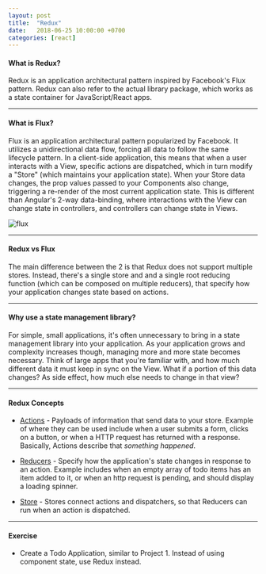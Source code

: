 ```yaml
---
layout: post
title:  "Redux"
date:   2018-06-25 10:00:00 +0700
categories: [react]
---
```


#### What is Redux?
Redux is an application architectural pattern inspired by Facebook's Flux pattern.
Redux can also refer to the actual library package, which works as a state container for JavaScript/React apps.

---

#### What is Flux?
Flux is an application architectural pattern popularized by Facebook. It utilizes a unidirectional data flow, forcing all data to follow the same lifecycle pattern. In a client-side application, this means that when a user interacts with a View, specific actions are dispatched, which in turn modify a "Store" (which maintains your application state). When your Store data changes, the prop values passed to your Components also change, triggering a re-render of the most current application state.
This is different than Angular's 2-way data-binding, where interactions with the View can change state in controllers, and controllers can change state in Views.

![flux](/COMP-2913/static/img/flux.png "Flux")

---

#### Redux vs Flux

The main difference between the 2 is that Redux does not support multiple stores. Instead, there's a single store and and a single root reducing function (which can be composed on multiple reducers), that specify how your application changes state based on actions.

---

#### Why use a state management library?

For simple, small applications, it's often unnecessary to bring in a state management library into your application. As your application grows and complexity increases though, managing more and more state becomes necessary. Think of large apps that you're familiar with, and how much different data it must keep in sync on the View. What if a portion of this data changes? As side effect, how much else needs to change in that view?

---

#### Redux Concepts

- [Actions](https://redux.js.org/docs/basics/Actions.html) - Payloads of information that send data to your store. Example of where they can be used include when a user submits a form, clicks on a button, or when a HTTP request has returned with a response. Basically, Actions describe that *something happened*.

- [Reducers](https://redux.js.org/docs/basics/Reducers.html) - Specify how the application's state changes in response to an action. Example includes when an empty array of todo items has an item added to it, or when an http request is pending, and should display a loading spinner.

- [Store](https://redux.js.org/docs/basics/Store.html) - Stores connect actions and dispatchers, so that Reducers can run when an action is dispatched.

---

#### Exercise

- Create a Todo Application, similar to Project 1. Instead of using component state, use Redux instead.
